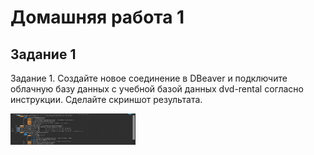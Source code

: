 <h1> Домашняя работа 1 </h1>
<h2> Задание 1 </h2>
  <p> Задание 1. Создайте новое соединение в DBeaver и подключите облачную базу данных с учебной базой данных dvd-rental согласно инструкции. Сделайте скриншот результата. </p>
  <img src="tasks/image.png" width="200" height="50"/>


